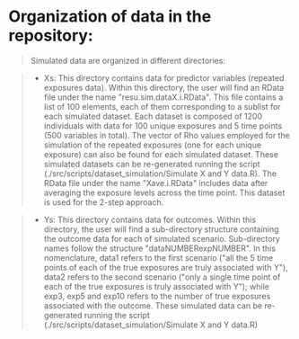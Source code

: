 
# Organization of data in the repository:

> Simulated data are organized in different directories:

> 	* Xs: This directory contains data for predictor variables (repeated exposures data). Within this directory, the user will find an RData file under the name "resu.sim.dataX.i.RData". This file contains a list of 100 elements, each of them corresponding to a sublist for each simulated dataset. Each dataset is composed of 1200 individuals with data for 100 unique exposures and 5 time points (500 variables in total). The vector of Rho values employed for the simulation of the repeated exposures (one for each unique exposure) can also be found for each simulated dataset. These simulated datasets can be re-generated running the script (./src/scripts/dataset_simulation/Simulate X and Y data.R). The RData file under the name "Xave.i.RData" includes data after averaging the exposure levels across the time point. This dataset is used for the 2-step approach.
	
>	* Ys: This directory contains data for outcomes. Within this directory, the user will find a sub-directory structure containing the outcome data for each of simulated scenario. Sub-directory names follow the structure "dataNUMBERexpNUMBER". In this nomenclature, data1 refers to the first scenario ("all the 5 time points of each of the true exposures are truly associated with Y"), data2 refers to the second scenario ("only a single time point of each of the true exposures is truly associated with Y"); while exp3, exp5 and exp10 refers to the number of true exposures associated with the outcome. These simulated data can be re-generated running the script (./src/scripts/dataset_simulation/Simulate X and Y data.R)



